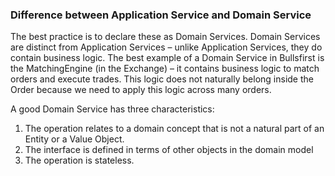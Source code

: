 ### Difference between Application Service and Domain Service
The best practice is to declare these as Domain Services. Domain Services are distinct from Application Services – unlike Application Services, they do contain business logic. The best example of a Domain Service in Bullsfirst is the MatchingEngine (in the Exchange) – it contains business logic to match orders and execute trades. This logic does not naturally belong inside the Order because we need to apply this logic across many orders.

A good Domain Service has three characteristics:

1. The operation relates to a domain concept that is not a natural part of an Entity or a Value Object.
2. The interface is defined in terms of other objects in the domain model
3. The operation is stateless.